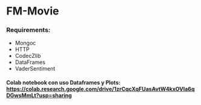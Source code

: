 # FM-Movie

### Requirements:
- Mongoc
- HTTP
- CodecZlib
- DataFrames
- VaderSentiment

#### Colab notebook con uso Dataframes y Plots: https://colab.research.google.com/drive/1zrCqcXqFUasAvtW4kxOVIa6qDGwsMmLt?usp=sharing